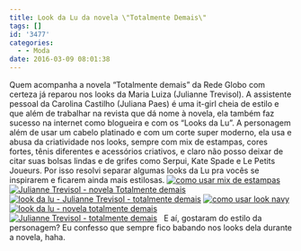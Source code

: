 ```yaml
---
title: Look da Lu da novela \"Totalmente Demais\"
tags: []
id: '3477'
categories:
  - - Moda
date: 2016-03-09 08:01:38
---
```


Quem acompanha a novela “Totalmente demais” da Rede Globo com certeza já reparou nos looks da Maria Luiza (Julianne Trevisol). A assistente pessoal da Carolina Castilho (Juliana Paes) é uma it-girl cheia de estilo e que além de trabalhar na revista que dá nome à novela, ela também faz sucesso na internet como blogueira e com os “Looks da Lu”. A personagem além de usar um cabelo platinado e com um corte super moderno, ela usa e abusa da criatividade nos looks, sempre com mix de estampas, cores fortes, tênis diferentes e acessórios criativos, e claro não posso deixar de citar suas bolsas lindas e de grifes como Serpui, Kate Spade e Le Petits Joueurs. Por isso resolvi separar algumas looks da Lu pra vocês se inspirarem e ficarem ainda mais estilosas. [![como usar mix de estampas ](/images/2016/03/look-da-lu-mix-de-estampas-720x1024.jpg)](/images/2016/03/look-da-lu-mix-de-estampas.jpg) [![Julianne Trevisol - novela Totalmente demais ](/images/2016/03/Julianne-Trevisol-look-da-lu-totalmente-demais-680x1024.jpg)](/images/2016/03/Julianne-Trevisol-look-da-lu-totalmente-demais.jpg) [![look da lu - Julianne Trevisol - totalmente demais ](/images/2016/03/Look-da-Lu-Julianne-Trevisol.jpg)](/images/2016/03/Look-da-Lu-Julianne-Trevisol.jpg) [![como usar look navy ](/images/2016/03/look-navy-Julianne-Trevisol.jpg)](/images/2016/03/look-navy-Julianne-Trevisol.jpg) [![look da lu - novela totalmente demais](/images/2016/03/Julianne-Trevisol-Totalmente-Demais.jpg)](/images/2016/03/Julianne-Trevisol-Totalmente-Demais.jpg) [![Julianne Trevisol - totalmente demais ](/images/2016/03/personagem-Maria-Luiza-Totalmente-demais-683x1024.jpg)](/images/2016/03/personagem-Maria-Luiza-Totalmente-demais.jpg)   E aí, gostaram do estilo da personagem? Eu confesso que sempre fico babando nos looks dela durante a novela, haha.
